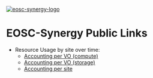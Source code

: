 [![eosc-synergy-logo](https://www.eosc-synergy.eu/wp-content/uploads/logo-color-texto.png)](https://eosc-synergy.eu)
# EOSC-Synergy Public Links

- Resource Usage by site over time:
    - [Accounting per VO (compute)](https://accounting.egi.eu/cloud/vm_num/VO/DATE/2019/4/2022/8/custom-covid.eosc-synergy.eu,covid19.eosc-synergy.eu,eosc-synergy.eu,EOServices-vo.indra.es,lagoproject.net,mswss.ui.savba.sk,o3as.data.kit.edu,saps-vo.i3m.upv.es,synergy.eosc.eu,vo.o3as.data.kit.edu,worsica.vo.incd.pt/onlyinfrajobs/)
    - [Accounting per VO (storage)](https://accounting.egi.eu/cloud/disk/VO/DATE/2019/4/2022/8/custom-covid.eosc-synergy.eu,covid19.eosc-synergy.eu,eosc-synergy.eu,EOServices-vo.indra.es,lagoproject.net,mswss.ui.savba.sk,o3as.data.kit.edu,saps-vo.i3m.upv.es,synergy.eosc.eu,vo.o3as.data.kit.edu,worsica.vo.incd.pt/onlyinfrajobs/)
    - [Accounting per site](https://accounting.egi.eu/cloud/vm_num/SITE/DATE/2019/4/2022/8/custom-covid.eosc-synergy.eu,covid19.eosc-synergy.eu,eosc-synergy.eu,EOServices-vo.indra.es,lagoproject.net,mswss.ui.savba.sk,o3as.data.kit.edu,saps-vo.i3m.upv.es,synergy.eosc.eu,vo.o3as.data.kit.edu,worsica.vo.incd.pt/onlyinfrajobs/)
